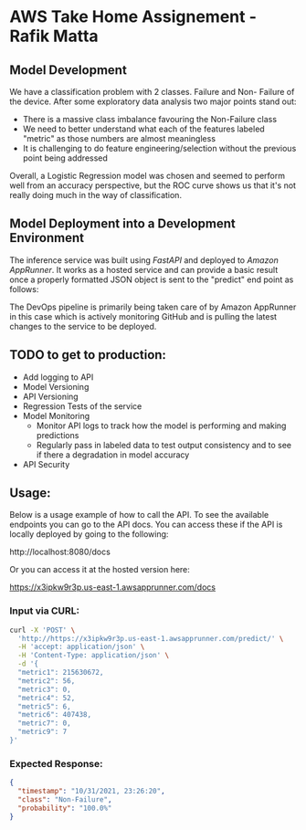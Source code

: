 # AWS Take Home Assignement - Rafik Matta

## Model Development
We have a classification problem with 2 classes. Failure and Non- Failure of the device. After some exploratory data analysis 
two major points stand out:
- There is a massive class imbalance favouring the Non-Failure class
- We need to better understand what each of the features labeled "metric" as those numbers are almost meaningless
- It is challenging to do feature engineering/selection without the previous point being addressed

Overall, a Logistic Regression model was chosen and seemed to perform well from an accuracy perspective, but the ROC curve shows us
that it's not really doing much in the way of classification. 

## Model Deployment into a Development Environment

The inference service was built using *FastAPI* and deployed to *Amazon AppRunner*. It works as a hosted service and can provide a basic result 
once a properly formatted JSON object is sent to the "predict" end point as follows:

The DevOps pipeline is primarily being taken care of by Amazon AppRunner in this case which is actively monitoring GitHub and 
is pulling the latest changes to the service to be deployed. 

## TODO to get to production:
- Add logging to API
- Model Versioning 
- API Versioning 
- Regression Tests of the service
- Model Monitoring 
    - Monitor API logs to track how the model is performing and making predictions
    - Regularly pass in labeled data to test output consistency and to see if there a degradation in model accuracy
- API Security
    
    
## Usage:

Below is a usage example of how to call the API. To see the available endpoints you can go to the API docs. You can access these if the API
is locally deployed by going to the following:

http://localhost:8080/docs

Or you can access it at the hosted version here:

https://x3ipkw9r3p.us-east-1.awsapprunner.com/docs

### Input via CURL:
```sh
curl -X 'POST' \
  'http://https://x3ipkw9r3p.us-east-1.awsapprunner.com/predict/' \
  -H 'accept: application/json' \
  -H 'Content-Type: application/json' \
  -d '{
  "metric1": 215630672,
  "metric2": 56,
  "metric3": 0,
  "metric4": 52,
  "metric5": 6,
  "metric6": 407438,
  "metric7": 0,
  "metric9": 7
}'
```

### Expected Response:
```json
{
  "timestamp": "10/31/2021, 23:26:20",
  "class": "Non-Failure",
  "probability": "100.0%"
}
```